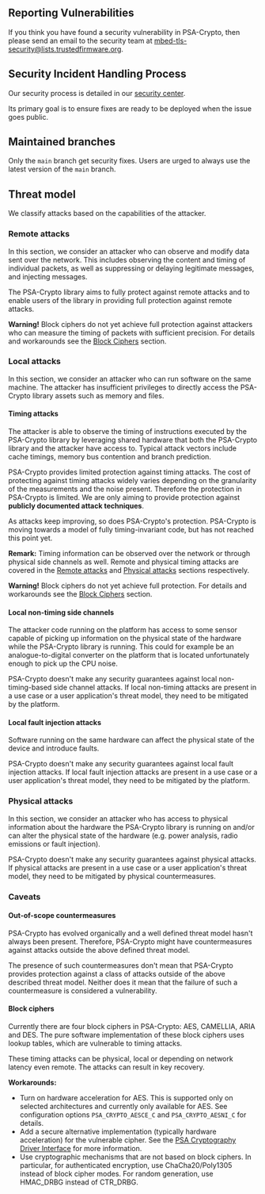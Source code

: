 ## Reporting Vulnerabilities

If you think you have found a security vulnerability in PSA-Crypto, then please
send an email to the security team at
<mbed-tls-security@lists.trustedfirmware.org>.

## Security Incident Handling Process

Our security process is detailed in our
[security
center](https://developer.trustedfirmware.org/w/mbed-tls/security-center/).

Its primary goal is to ensure fixes are ready to be deployed when the issue
goes public.

## Maintained branches

Only the `main` branch get security fixes. Users are urged to always use the
latest version of the `main` branch.

## Threat model

We classify attacks based on the capabilities of the attacker.

### Remote attacks

In this section, we consider an attacker who can observe and modify data sent
over the network. This includes observing the content and timing of individual
packets, as well as suppressing or delaying legitimate messages, and injecting
messages.

The PSA-Crypto library aims to fully protect against remote attacks and to
enable users of the library in providing full protection against remote attacks.

**Warning!** Block ciphers do not yet achieve full protection against attackers
who can measure the timing of packets with sufficient precision. For details
and workarounds see the [Block Ciphers](#block-ciphers) section.

### Local attacks

In this section, we consider an attacker who can run software on the same
machine. The attacker has insufficient privileges to directly access the
PSA-Crypto library assets such as memory and files.

#### Timing attacks

The attacker is able to observe the timing of instructions executed by
the PSA-Crypto library by leveraging shared hardware that both the PSA-Crypto
library and the attacker have access to. Typical attack vectors include cache
timings, memory bus contention and branch prediction.

PSA-Crypto provides limited protection against timing attacks. The cost of
protecting against timing attacks widely varies depending on the granularity of
the measurements and the noise present. Therefore the protection in PSA-Crypto
is limited. We are only aiming to provide protection against
**publicly documented attack techniques**.

As attacks keep improving, so does PSA-Crypto's protection. PSA-Crypto is
moving towards a model of fully timing-invariant code, but has not reached this
point yet.

**Remark:** Timing information can be observed over the network or through
physical side channels as well. Remote and physical timing attacks are covered
in the [Remote attacks](remote-attacks) and [Physical
attacks](physical-attacks) sections respectively.

**Warning!** Block ciphers do not yet achieve full protection. For
details and workarounds see the [Block Ciphers](#block-ciphers) section.

#### Local non-timing side channels

The attacker code running on the platform has access to some sensor capable of
picking up information on the physical state of the hardware while the
PSA-Crypto library is running. This could for example be an analogue-to-digital
converter on the platform that is located unfortunately enough to pick up the
CPU noise.

PSA-Crypto doesn't make any security guarantees against local non-timing-based
side channel attacks. If local non-timing attacks are present in a use case or
a user application's threat model, they need to be mitigated by the platform.

#### Local fault injection attacks

Software running on the same hardware can affect the physical state of the
device and introduce faults.

PSA-Crypto doesn't make any security guarantees against local fault injection
attacks. If local fault injection attacks are present in a use case or a user
application's threat model, they need to be mitigated by the platform.

### Physical attacks

In this section, we consider an attacker who has access to physical information
about the hardware the PSA-Crypto library is running on and/or can alter the
physical state of the hardware (e.g. power analysis, radio emissions or fault
injection).

PSA-Crypto doesn't make any security guarantees against physical attacks. If
physical attacks are present in a use case or a user application's threat
model, they need to be mitigated by physical countermeasures.

### Caveats

#### Out-of-scope countermeasures

PSA-Crypto has evolved organically and a well defined threat model hasn't always
been present. Therefore, PSA-Crypto might have countermeasures against attacks
outside the above defined threat model.

The presence of such countermeasures don't mean that PSA-Crypto provides
protection against a class of attacks outside of the above described threat
model. Neither does it mean that the failure of such a countermeasure is
considered a vulnerability.

#### Block ciphers

Currently there are four block ciphers in PSA-Crypto: AES, CAMELLIA, ARIA and
DES. The pure software implementation of these block ciphers uses lookup
tables, which are vulnerable to timing attacks.

These timing attacks can be physical, local or depending on network latency
even remote. The attacks can result in key recovery.

**Workarounds:**

- Turn on hardware acceleration for AES. This is supported only on selected
  architectures and currently only available for AES. See configuration options
  `PSA_CRYPTO_AESCE_C` and `PSA_CRYPTO_AESNI_C` for details.
- Add a secure alternative implementation (typically hardware acceleration) for
  the vulnerable cipher. See the [PSA Cryptography Driver Interface](
  docs/proposed/psa-driver-interface.md) for more information.
- Use cryptographic mechanisms that are not based on block ciphers. In
  particular, for authenticated encryption, use ChaCha20/Poly1305 instead of
  block cipher modes. For random generation, use HMAC\_DRBG instead of CTR\_DRBG.
